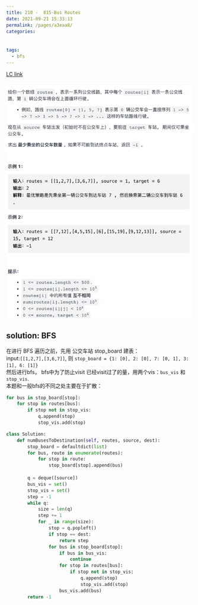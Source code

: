 ```yaml
---
title: 210 -  815-Bus Routes
date: 2021-09-21 15:33:13
permalink: /pages/a3eaa8/
categories:
  

tags:
  - bfs
---
```

[LC link](https://leetcode-cn.com/problems/bus-routes/)

![](https://raw.githubusercontent.com/emmableu/image/master/815-0.png)

## solution: BFS
在进行 BFS 遍历之前，先用 公交车站 stop_board 建表：      
input:`[[1,2,7],[3,6,7]]`, 则 `stop_board = {1: [0], 2: [0], 7: [0, 1], 3: [1], 6: [1]}`  
然后进行bfs，
bfs中为了防止visit 已经visit过了的量，用两个vis：`bus_vis` 和 `stop_vis`.  
本题和一般bfs的不同之处主要在于扩散：
```python
for bus in stop_board[stop]:
    for stop in routes[bus]:
        if stop not in stop_vis:
            q.append(stop)
            stop_vis.add(stop)
```

```python
class Solution:
    def numBusesToDestination(self, routes, source, dest):
        stop_board = defaultdict(list)
        for bus, route in enumerate(routes):
            for stop in route:
                stop_board[stop].append(bus)

        q = deque([source])
        bus_vis = set()
        stop_vis = set()
        step = -1
        while q:
            size = len(q)
            step += 1
            for _ in range(size):
                stop = q.popleft()
                if stop == dest: 
                    return step
                for bus in stop_board[stop]:
                    if bus in bus_vis:
                        continue
                    for stop in routes[bus]:
                        if stop not in stop_vis:
                            q.append(stop)
                            stop_vis.add(stop)
                    bus_vis.add(bus)
        return -1  
```
